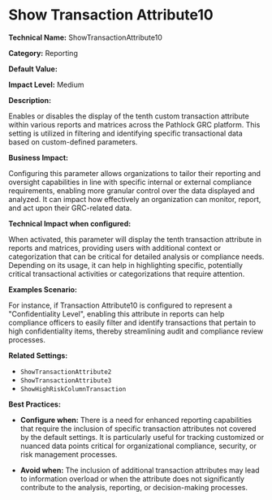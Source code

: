 # Show Transaction Attribute10

**Technical Name:** ShowTransactionAttribute10

**Category:** Reporting

**Default Value:**

**Impact Level:** Medium

**Description:**

Enables or disables the display of the tenth custom transaction attribute within various reports and matrices across the Pathlock GRC platform. This setting is utilized in filtering and identifying specific transactional data based on custom-defined parameters.

**Business Impact:**

Configuring this parameter allows organizations to tailor their reporting and oversight capabilities in line with specific internal or external compliance requirements, enabling more granular control over the data displayed and analyzed. It can impact how effectively an organization can monitor, report, and act upon their GRC-related data.

**Technical Impact when configured:**

When activated, this parameter will display the tenth transaction attribute in reports and matrices, providing users with additional context or categorization that can be critical for detailed analysis or compliance needs. Depending on its usage, it can help in highlighting specific, potentially critical transactional activities or categorizations that require attention.

**Examples Scenario:**

For instance, if Transaction Attribute10 is configured to represent a "Confidentiality Level", enabling this attribute in reports can help compliance officers to easily filter and identify transactions that pertain to high confidentiality items, thereby streamlining audit and compliance review processes.

**Related Settings:**

- `ShowTransactionAttribute2`
- `ShowTransactionAttribute3`
- `ShowHighRiskColumnTransaction`

**Best Practices:** 

- **Configure when:** There is a need for enhanced reporting capabilities that require the inclusion of specific transaction attributes not covered by the default settings. It is particularly useful for tracking customized or nuanced data points critical for organizational compliance, security, or risk management processes.
  
- **Avoid when:** The inclusion of additional transaction attributes may lead to information overload or when the attribute does not significantly contribute to the analysis, reporting, or decision-making processes.